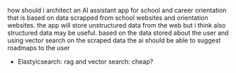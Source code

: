 
 how should i architect an AI assistant app for school and career orientation that is based on data scrapped from school websites and orientation websites. the app will store unstructured data from the web but i think also structured data may be useful. based on the data stored about the user and using vector search on the scraped data the ai should be able to suggest roadmaps to the user 
 


- Elastyicsearch: rag and vector search: cheap?